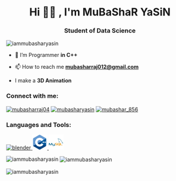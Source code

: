 <h1 align="center">Hi 🙋‍♂️ , I'm MuBaShaR YaSiN </h1>
<h3 align="center">Student of Data Science</h3>

<p align="left"> <img src="https://komarev.com/ghpvc/?username=iammubasharyasin&label=Profile%20views&color=0e75b6&style=flat" alt="iammubasharyasin" /> </p>

- 🔭 I’m Programmer **in C++**

- 📫 How to reach me **mubasharraj012@gmail.com**

- I make a **3D Animation**

<h3 align="left">Connect with me:</h3>
<p align="left">
<a href="https://twitter.com/mubasharraj04" target="blank"><img align="center" src="https://raw.githubusercontent.com/rahuldkjain/github-profile-readme-generator/master/src/images/icons/Social/twitter.svg" alt="mubasharraj04" height="30" width="40" /></a>
<a href="https://linkedin.com/in/mubasharyasin" target="blank"><img align="center" src="https://raw.githubusercontent.com/rahuldkjain/github-profile-readme-generator/master/src/images/icons/Social/linked-in-alt.svg" alt="mubasharyasin" height="30" width="40" /></a>
<a href="https://instagram.com/mubashar_856" target="blank"><img align="center" src="https://raw.githubusercontent.com/rahuldkjain/github-profile-readme-generator/master/src/images/icons/Social/instagram.svg" alt="mubashar_856" height="30" width="40" /></a>
</p>

<h3 align="left">Languages and Tools:</h3>
<p align="left"> <a href="https://www.blender.org/" target="_blank" rel="noreferrer"> <img src="https://download.blender.org/branding/community/blender_community_badge_white.svg" alt="blender" width="40" height="40"/> </a> <a href="https://www.w3schools.com/cpp/" target="_blank" rel="noreferrer"> <img src="https://raw.githubusercontent.com/devicons/devicon/master/icons/cplusplus/cplusplus-original.svg" alt="cplusplus" width="40" height="40"/> </a> <a href="https://www.mysql.com/" target="_blank" rel="noreferrer"> <img src="https://raw.githubusercontent.com/devicons/devicon/master/icons/mysql/mysql-original-wordmark.svg" alt="mysql" width="40" height="40"/> </a> </p>

<p><img align="left" src="https://github-readme-stats.vercel.app/api/top-langs?username=iammubasharyasin&show_icons=true&locale=en&layout=compact" alt="iammubasharyasin" /></p>

<p>&nbsp;<img align="center" src="https://github-readme-stats.vercel.app/api?username=iammubasharyasin&show_icons=true&locale=en" alt="iammubasharyasin" /></p>

<p><img align="center" src="https://github-readme-streak-stats.herokuapp.com/?user=iammubasharyasin&" alt="iammubasharyasin" /></p>
